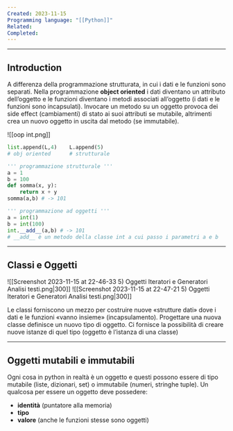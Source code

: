 ```yaml
---
Created: 2023-11-15
Programming language: "[[Python]]"
Related: 
Completed:
---
```

---
## Introduction
A differenza della programmazione strutturata, in cui i dati e le funzioni sono separati. Nella programmazione **object oriented** i dati diventano un attributo dell’oggetto e le funzioni diventano i metodi associati all’oggetto (i dati e le funzioni sono incapsulati). Invocare un metodo su un oggetto provoca dei side effect (cambiamenti) di stato ai suoi attributi se mutabile, altrimenti crea un nuovo oggetto in uscita dal metodo (se immutabile).

![[oop int.png]]
```python
list.append(L,4)    L.append(5)
# obj oriented      # strutturale

''' programmazione strutturale '''
a = 1
b = 100
def somma(x, y):
	return x + y
somma(a,b) # -> 101

''' programmazione ad oggetti '''
a = int(1)
b = int(100)
int.__add__(a,b) # -> 101
# __add__ è un metodo della classe int a cui passo i parametri a e b
```

---
## Classi e Oggetti

![[Screenshot 2023-11-15 at 22-46-33 5) Oggetti Iteratori e Generatori Analisi testi.png|300]]
![[Screenshot 2023-11-15 at 22-47-21 5) Oggetti Iteratori e Generatori Analisi testi.png|300]]

Le classi forniscono un mezzo per costruire nuove «strutture dati» dove i dati e le funzioni «vanno insieme» (incapsulamento). Progettare una nuova classe definisce un nuovo tipo di oggetto. Ci fornisce la possibilità di creare nuove istanze di quel tipo (oggetto è l’istanza di una classe)

---
## Oggetti mutabili e immutabili
Ogni cosa in python in realtà è un oggetto e questi possono essere di tipo mutabile (liste, dizionari, set) o immutabile (numeri, stringhe tuple). Un qualcosa per essere un oggetto deve possedere:
- **identità** (puntatore alla memoria)
- **tipo**
- **valore** (anche le funzioni stesse sono oggetti)


